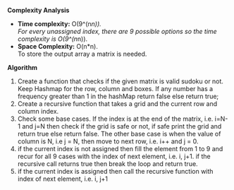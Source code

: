 **Complexity Analysis**

-   **Time complexity:**  O(9^(n*n)).  
    For every unassigned index, there are 9 possible options so the time complexity is O(9^(n*n)).
-   **Space Complexity:**  O(n*n).  
    To store the output array a matrix is needed.

**Algorithm**

1.  Create a function that checks if the given matrix is valid sudoku or not. Keep Hashmap for the row, column and boxes. If any number has a frequency greater than 1 in the hashMap return false else return true;
2.  Create a recursive function that takes a grid and the current row and column index.
3.  Check some base cases. If the index is at the end of the matrix, i.e. i=N-1 and j=N then check if the grid is safe or not, if safe print the grid and return true else return false. The other base case is when the value of column is N, i.e j = N, then move to next row, i.e. i++ and j = 0.
4.  if the current index is not assigned then fill the element from 1 to 9 and recur for all 9 cases with the index of next element, i.e. i, j+1. if the recursive call returns true then break the loop and return true.
5.  if the current index is assigned then call the recursive function with index of next element, i.e. i, j+1
